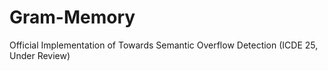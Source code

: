 # Gram-Memory
Official Implementation of Towards Semantic Overflow Detection (ICDE 25, Under Review)
